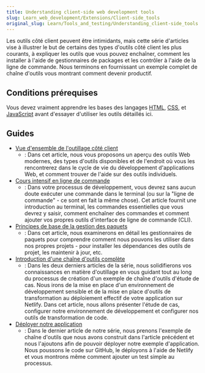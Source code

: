 ```yaml
---
title: Understanding client-side web development tools
slug: Learn_web_development/Extensions/Client-side_tools
original_slug: Learn/Tools_and_testing/Understanding_client-side_tools
---
```


Les outils côté client peuvent être intimidants, mais cette série d'articles vise à illustrer le but de certains des types d'outils côté client les plus courants, à expliquer les outils que vous pouvez enchaîner, comment les installer à l'aide de gestionnaires de packages et les contrôler à l'aide de la ligne de commande. Nous terminons en fournissant un exemple complet de chaîne d'outils vous montrant comment devenir productif.

## Conditions prérequises

Vous devez vraiment apprendre les bases des langages [HTML](/fr/docs/Learn_web_development/Core/Structuring_content), [CSS](/fr/docs/Learn_web_development/Core/Styling_basics), et [JavaScript](/fr/docs/Learn_web_development/Core/Scripting) avant d'essayer d'utiliser les outils détaillés ici.

## Guides

- [Vue d'ensemble de l'outillage côté client](/fr/docs/Learn/Tools_and_testing/Understanding_client-side_tools/Overview)
  - : Dans cet article, nous vous proposons un aperçu des outils Web modernes, des types d'outils disponibles et de l'endroit où vous les rencontrerez dans le cycle de vie du développement d'applications Web, et comment trouver de l'aide sur des outils individuels.
- [Cours intensif en ligne de commande](/fr/docs/Learn_web_development/Getting_started/Environment_setup/Command_line)
  - : Dans votre processus de développement, vous devrez sans aucun doute exécuter une commande dans le terminal (ou sur la "ligne de commande" - ce sont en fait la même chose). Cet article fournit une introduction au terminal, les commandes essentielles que vous devrez y saisir, comment enchaîner des commandes et comment ajouter vos propres outils d'interface de ligne de commande (CLI).
- [Principes de base de la gestion des paquets](/fr/docs/Learn/Tools_and_testing/Understanding_client-side_tools/Package_management)
  - : Dans cet article, nous examinerons en détail les gestionnaires de paquets pour comprendre comment nous pouvons les utiliser dans nos propres projets - pour installer les dépendances des outils de projet, les maintenir à jour, etc.
- [Introduction d'une chaîne d'outils complète](/fr/docs/Learn/Tools_and_testing/Understanding_client-side_tools/Introducing_complete_toolchain)
  - : Dans les deux derniers articles de la série, nous solidifierons vos connaissances en matière d'outillage en vous guidant tout au long du processus de création d'un exemple de chaîne d'outils d'étude de cas. Nous irons de la mise en place d'un environnement de développement sensible et de la mise en place d'outils de transformation au déploiement effectif de votre application sur Netlify. Dans cet article, nous allons présenter l'étude de cas, configurer notre environnement de développement et configurer nos outils de transformation de code.
- [Déployer notre application](/fr/docs/Learn/Tools_and_testing/Understanding_client-side_tools/Deployment)
  - : Dans le dernier article de notre série, nous prenons l'exemple de chaîne d'outils que nous avons construit dans l'article précédent et nous l'ajoutons afin de pouvoir déployer notre exemple d'application. Nous poussons le code sur GitHub, le déployons à l'aide de Netlify et vous montrons même comment ajouter un test simple au processus.
